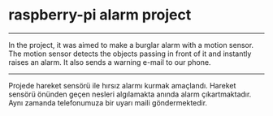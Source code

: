 # raspberry-pi alarm project
---
In the project, it was aimed to make a burglar alarm with a motion sensor.
The motion sensor detects the objects passing in front of it and instantly raises an alarm. It also sends a warning e-mail to our phone.
***
Projede hareket sensörü ile hırsız alarmı kurmak amaçlandı.
Hareket sensörü önünden geçen nesleri algılamakta anında alarm çıkartmaktadır. Aynı zamanda telefonumuza bir uyarı maili göndermektedir.

